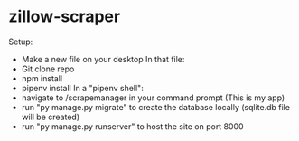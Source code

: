 # zillow-scraper

Setup:
- Make a new file on your desktop
In that file:
- Git clone repo
- npm install
- pipenv install
In a "pipenv shell":
- navigate to /scrapemanager in your command prompt (This is my app)
- run "py manage.py migrate" to create the database locally (sqlite.db file will be created)
- run "py manage.py runserver" to host the site on port 8000
